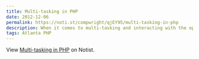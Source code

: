 ```yaml
---
title: Multi-tasking in PHP
date: 2012-12-06
permalink: https://noti.st/compwright/qjEY95/multi-tasking-in-php
description: When it comes to multi-tasking and interacting with the operating system, PHP is no lightweight. In this December 6, 2012 presentation Jonathon Hill (@compwright) explores PHP’s little-known POSIX, Process Control, and Semaphore extensions and shows you how to introduce a parallel dimension to your applications.
tags: Atlanta PHP
---
```


<p data-notist="compwright/qjEY95" data-ratio="4:3">View <a href="https://noti.st/compwright/qjEY95">Multi-tasking in PHP</a> on Notist.</p><script async src="https://on.notist.cloud/embed/002.js"></script>
